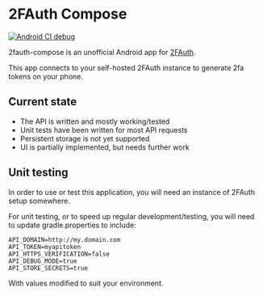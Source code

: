 # 2FAuth Compose

[![Android CI debug](https://github.com/mcarr823/2fauth-compose/actions/workflows/android.yml/badge.svg)](https://github.com/mcarr823/2fauth-compose/actions/workflows/android.yml)

2fauth-compose is an unofficial Android app for [2FAuth](https://docs.2fauth.app/).

This app connects to your self-hosted 2FAuth instance to generate 2fa tokens on your phone.

## Current state

- The API is written and mostly working/tested
- Unit tests have been written for most API requests
- Persistent storage is not yet supported
- UI is partially implemented, but needs further work

## Unit testing

In order to use or test this application, you will need an instance of 2FAuth setup somewhere.

For unit testing, or to speed up regular development/testing, you will need to update gradle.properties to include:

```
API_DOMAIN=http://my.domain.com
API_TOKEN=myapitoken
API_HTTPS_VERIFICATION=false
API_DEBUG_MODE=true
API_STORE_SECRETS=true
```

With values modified to suit your environment.
